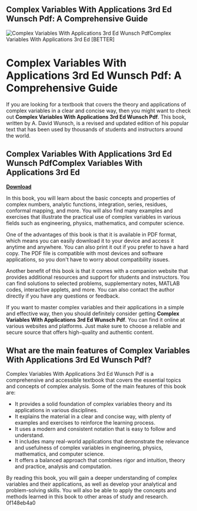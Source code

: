 ## Complex Variables With Applications 3rd Ed Wunsch Pdf: A Comprehensive Guide

 
![Complex Variables With Applications 3rd Ed Wunsch PdfComplex Variables With Applications 3rd Ed \[BETTER\]](https://encrypted-tbn3.gstatic.com/images?q=tbn:ANd9GcTyrSJOgVok-lbax4sv-DLHyfCmAob0yJL5VeWjrm68AXO3D12KLeK8j7c)

 
# Complex Variables With Applications 3rd Ed Wunsch Pdf: A Comprehensive Guide
 
If you are looking for a textbook that covers the theory and applications of complex variables in a clear and concise way, then you might want to check out **Complex Variables With Applications 3rd Ed Wunsch Pdf**. This book, written by A. David Wunsch, is a revised and updated edition of his popular text that has been used by thousands of students and instructors around the world.
 
## Complex Variables With Applications 3rd Ed Wunsch PdfComplex Variables With Applications 3rd Ed


[**Download**](https://www.google.com/url?q=https%3A%2F%2Furllio.com%2F2tL5lE&sa=D&sntz=1&usg=AOvVaw2htiub-WsbGi-y17_VMRKx)

 
In this book, you will learn about the basic concepts and properties of complex numbers, analytic functions, integration, series, residues, conformal mapping, and more. You will also find many examples and exercises that illustrate the practical use of complex variables in various fields such as engineering, physics, mathematics, and computer science.
 
One of the advantages of this book is that it is available in PDF format, which means you can easily download it to your device and access it anytime and anywhere. You can also print it out if you prefer to have a hard copy. The PDF file is compatible with most devices and software applications, so you don't have to worry about compatibility issues.
 
Another benefit of this book is that it comes with a companion website that provides additional resources and support for students and instructors. You can find solutions to selected problems, supplementary notes, MATLAB codes, interactive applets, and more. You can also contact the author directly if you have any questions or feedback.
 
If you want to master complex variables and their applications in a simple and effective way, then you should definitely consider getting **Complex Variables With Applications 3rd Ed Wunsch Pdf**. You can find it online at various websites and platforms. Just make sure to choose a reliable and secure source that offers high-quality and authentic content.
  
## What are the main features of Complex Variables With Applications 3rd Ed Wunsch Pdf?
 
Complex Variables With Applications 3rd Ed Wunsch Pdf is a comprehensive and accessible textbook that covers the essential topics and concepts of complex analysis. Some of the main features of this book are:
 
- It provides a solid foundation of complex variables theory and its applications in various disciplines.
- It explains the material in a clear and concise way, with plenty of examples and exercises to reinforce the learning process.
- It uses a modern and consistent notation that is easy to follow and understand.
- It includes many real-world applications that demonstrate the relevance and usefulness of complex variables in engineering, physics, mathematics, and computer science.
- It offers a balanced approach that combines rigor and intuition, theory and practice, analysis and computation.

By reading this book, you will gain a deeper understanding of complex variables and their applications, as well as develop your analytical and problem-solving skills. You will also be able to apply the concepts and methods learned in this book to other areas of study and research.
 0f148eb4a0
